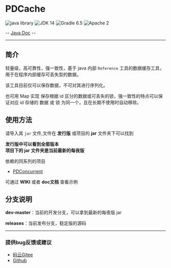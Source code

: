 # PDCache

![java library](https://img.shields.io/badge/type-Libary-gr.svg "type")
![JDK 14](https://img.shields.io/badge/JDK-14-green.svg "SDK")
![Gradle 6.5](https://img.shields.io/badge/Gradle-6.5-04303b.svg "tool")
![Apache 2](https://img.shields.io/badge/license-Apache%202-blue.svg "License")

-- [Java Doc](https://apidoc.gitee.com/PatternDirClean/PDCache) --

-------------------------------------------------------------------------------

## 简介

轻量级，高可靠性，强一致性，基于 java 内部 `Reference` 工具的数据缓存工具，用于在程序内部缓存可丢失型的数据。

该工具目前仅可以保存数据，不可对其进行序列化。

也可用 Map 实现 保存根据 id 区分的数据或可丢失的锁，强一致性的特点可以保证对应 id 存储的 数据 或 锁 为同一个，且在长期不使用时自动移除。

## 使用方法
请导入其 `jar` 文件,文件在 **发行版** 或项目的 **jar** 文件夹下可以找到

**发行版中可以看到全部版本<br/>项目下的 jar 文件夹是当前最新的每夜版**

依赖的同系列的项目
- [PDConcurrent](https://gitee.com/PatternDirClean/PDConcurrent)

可通过 **WIKI** 或者 **doc文档** 查看示例

## 分支说明
**dev-master**：当前的开发分支，可以拿到最新的每夜版 jar

**releases**：当前发布分支，稳定版的源码

-------------------------------------------------------------------------------

### 提供bug反馈或建议

- [码云Gitee](https://gitee.com/PatternDirClean/PDCache/issues)
- [Github](https://github.com/PatternDirClean/PDCache/issues)